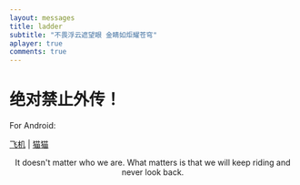 ```yaml
---
layout: messages
title: ladder
subtitle: "不畏浮云遮望眼 金睛如炬耀苍穹"
aplayer: true
comments: true
---
```


# 绝对禁止外传！

For Android:

[飞机](https://nya-wsl.com/ladder/android-3.5.4.apk) | [猫猫](https://nya-wsl.com/ladder/android-2.5.11.apk)

<center>It doesn't matter who we are. What matters is that we will keep riding and never look back.</center>

